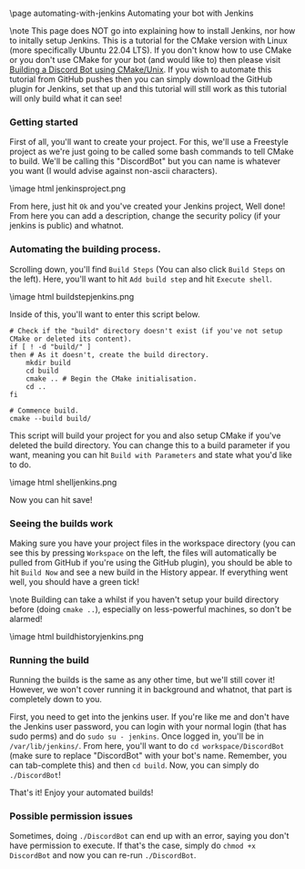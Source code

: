 \page automating-with-jenkins Automating your bot with Jenkins

\note This page does NOT go into explaining how to install Jenkins, nor how to initally setup Jenkins. This is a tutorial for the CMake version with Linux (more specifically Ubuntu 22.04 LTS). If you don't know how to use CMake or you don't use CMake for your bot (and would like to) then please visit [Building a Discord Bot using CMake/Unix](/buildcmake.html). If you wish to automate this tutorial from GitHub pushes then you can simply download the GitHub plugin for Jenkins, set that up and this tutorial will still work as this tutorial will only build what it can see!

### Getting started

First of all, you'll want to create your project. For this, we'll use a Freestyle project as we're just going to be called some bash commands to tell CMake to build. We'll be calling this "DiscordBot" but you can name is whatever you want (I would advise against non-ascii characters).

\image html jenkinsproject.png

From here, just hit `Ok` and you've created your Jenkins project, Well done! From here you can add a description, change the security policy (if your jenkins is public) and whatnot.

### Automating the building process.

Scrolling down, you'll find `Build Steps` (You can also click `Build Steps` on the left). Here, you'll want to hit `Add build step` and hit `Execute shell`.

\image html buildstepjenkins.png

Inside of this, you'll want to enter this script below.

~~~~~~~~~~
# Check if the "build" directory doesn't exist (if you've not setup CMake or deleted its content).
if [ ! -d "build/" ] 
then # As it doesn't, create the build directory.
	mkdir build
	cd build
	cmake .. # Begin the CMake initialisation.
	cd ..
fi

# Commence build.
cmake --build build/
~~~~~~~~~~

This script will build your project for you and also setup CMake if you've deleted the build directory. You can change this to a build parameter if you want, meaning you can hit `Build with Parameters` and state what you'd like to do.

\image html shelljenkins.png

Now you can hit save!

### Seeing the builds work

Making sure you have your project files in the workspace directory (you can see this by pressing `Workspace` on the left, the files will automatically be pulled from GitHub if you're using the GitHub plugin), you should be able to hit `Build Now` and see a new build in the History appear. If everything went well, you should have a green tick!

\note Building can take a whilst if you haven't setup your build directory before (doing `cmake ..`), especially on less-powerful machines, so don't be alarmed!

\image html buildhistoryjenkins.png

### Running the build

Running the builds is the same as any other time, but we'll still cover it! However, we won't cover running it in background and whatnot, that part is completely down to you.

First, you need to get into the jenkins user. If you're like me and don't have the Jenkins user password, you can login with your normal login (that has sudo perms) and do `sudo su - jenkins`. Once logged in, you'll be in `/var/lib/jenkins/`. From here, you'll want to do `cd workspace/DiscordBot` (make sure to replace "DiscordBot" with your bot's name. Remember, you can tab-complete this) and then `cd build`. Now, you can simply do `./DiscordBot`!

That's it! Enjoy your automated builds!

### Possible permission issues

Sometimes, doing `./DiscordBot` can end up with an error, saying you don't have permission to execute. If that's the case, simply do `chmod +x DiscordBot` and now you can re-run `./DiscordBot`.